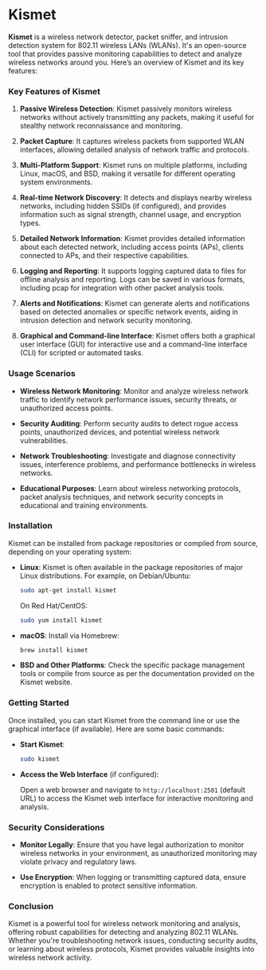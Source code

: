 # Kismet

**Kismet** is a wireless network detector, packet sniffer, and intrusion detection system for 802.11 wireless LANs (WLANs). It's an open-source tool that provides passive monitoring capabilities to detect and analyze wireless networks around you. Here’s an overview of Kismet and its key features:

### Key Features of Kismet

1. **Passive Wireless Detection**: Kismet passively monitors wireless networks without actively transmitting any packets, making it useful for stealthy network reconnaissance and monitoring.

2. **Packet Capture**: It captures wireless packets from supported WLAN interfaces, allowing detailed analysis of network traffic and protocols.

3. **Multi-Platform Support**: Kismet runs on multiple platforms, including Linux, macOS, and BSD, making it versatile for different operating system environments.

4. **Real-time Network Discovery**: It detects and displays nearby wireless networks, including hidden SSIDs (if configured), and provides information such as signal strength, channel usage, and encryption types.

5. **Detailed Network Information**: Kismet provides detailed information about each detected network, including access points (APs), clients connected to APs, and their respective capabilities.

6. **Logging and Reporting**: It supports logging captured data to files for offline analysis and reporting. Logs can be saved in various formats, including pcap for integration with other packet analysis tools.

7. **Alerts and Notifications**: Kismet can generate alerts and notifications based on detected anomalies or specific network events, aiding in intrusion detection and network security monitoring.

8. **Graphical and Command-line Interface**: Kismet offers both a graphical user interface (GUI) for interactive use and a command-line interface (CLI) for scripted or automated tasks.

### Usage Scenarios

- **Wireless Network Monitoring**: Monitor and analyze wireless network traffic to identify network performance issues, security threats, or unauthorized access points.

- **Security Auditing**: Perform security audits to detect rogue access points, unauthorized devices, and potential wireless network vulnerabilities.

- **Network Troubleshooting**: Investigate and diagnose connectivity issues, interference problems, and performance bottlenecks in wireless networks.

- **Educational Purposes**: Learn about wireless networking protocols, packet analysis techniques, and network security concepts in educational and training environments.

### Installation

Kismet can be installed from package repositories or compiled from source, depending on your operating system:

- **Linux**: Kismet is often available in the package repositories of major Linux distributions. For example, on Debian/Ubuntu:

  ```bash
  sudo apt-get install kismet
  ```

  On Red Hat/CentOS:

  ```bash
  sudo yum install kismet
  ```

- **macOS**: Install via Homebrew:

  ```bash
  brew install kismet
  ```

- **BSD and Other Platforms**: Check the specific package management tools or compile from source as per the documentation provided on the Kismet website.

### Getting Started

Once installed, you can start Kismet from the command line or use the graphical interface (if available). Here are some basic commands:

- **Start Kismet**:

  ```bash
  sudo kismet
  ```

- **Access the Web Interface** (if configured):

  Open a web browser and navigate to `http://localhost:2501` (default URL) to access the Kismet web interface for interactive monitoring and analysis.

### Security Considerations

- **Monitor Legally**: Ensure that you have legal authorization to monitor wireless networks in your environment, as unauthorized monitoring may violate privacy and regulatory laws.

- **Use Encryption**: When logging or transmitting captured data, ensure encryption is enabled to protect sensitive information.

### Conclusion

Kismet is a powerful tool for wireless network monitoring and analysis, offering robust capabilities for detecting and analyzing 802.11 WLANs. Whether you're troubleshooting network issues, conducting security audits, or learning about wireless protocols, Kismet provides valuable insights into wireless network activity.
